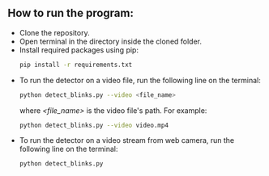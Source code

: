 ## How to run the program:
- Clone the repository. 
- Open terminal in the directory inside the cloned folder.
- Install required packages using pip:
    ```sh
    pip install -r requirements.txt
    ```
- To run the detector on a video file, run the following line on the terminal:
    ```sh
    python detect_blinks.py --video <file_name>
    ```
    where *<file_name>* is the video file's path. For example:
    ```sh
    python detect_blinks.py --video video.mp4
    ```
- To run the detector on a video stream from web camera, run the following line on the terminal:
    ```sh
    python detect_blinks.py
    ```
